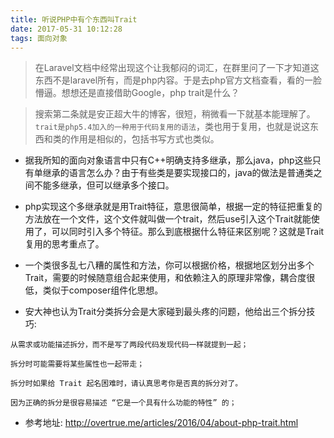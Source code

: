 ```yaml
---
title: 听说PHP中有个东西叫Trait
date: 2017-05-31 10:12:28
tags: 面向对象
---
```


> 在Laravel文档中经常出现这个让我郁闷的词汇，在群里问了一下才知道这东西不是laravel所有，而是php内容。于是去php官方文档查看，看的一脸懵逼。想想还是直接借助Google，php trait是什么？

> 搜索第二条就是安正超大牛的博客，很短，稍微看一下就基本能理解了。`trait是php5.4加入的一种用于代码复用的语法`，类也用于复用，也就是说这东西和类的作用是相似的，包括书写方式也类似。

<!-- more -->

- 据我所知的面向对象语言中只有C++明确支持多继承，那么java，php这些只有单继承的语言怎么办？由于有些类是要实现接口的，java的做法是普通类之间不能多继承，但可以继承多个接口。

- php实现这个多继承就是用Trait特征，意思很简单，根据一定的特征把重复的方法放在一个文件，这个文件就叫做一个trait，然后use引入这个Trait就能使用了，可以同时引入多个特征。那么到底根据什么特征来区别呢？这就是Trait复用的思考重点了。

- 一个类很多乱七八糟的属性和方法，你可以根据价格，根据地区划分出多个Trait，需要的时候随意组合起来使用，和依赖注入的原理非常像，耦合度很低，类似于composer组件化思想。

- 安大神也认为Trait分类拆分会是大家碰到最头疼的问题，他给出三个拆分技巧:

```
从需求或功能描述拆分，而不是写了两段代码发现代码一样就提到一起；

拆分时可能需要将某些属性也一起带走；

拆分时如果给 Trait 起名困难时，请认真思考你是否真的拆分对了。

因为正确的拆分是很容易描述 “它是一个具有什么功能的特性” 的；
```

- 参考地址: http://overtrue.me/articles/2016/04/about-php-trait.html